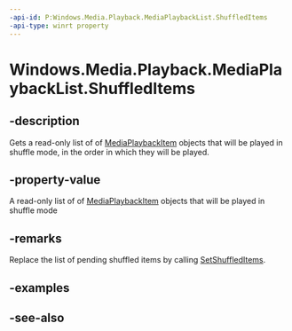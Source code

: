 ```yaml
---
-api-id: P:Windows.Media.Playback.MediaPlaybackList.ShuffledItems
-api-type: winrt property
---
```


<!-- Property syntax
public Windows.Foundation.Collections.IVectorView<Windows.Media.Playback.MediaPlaybackItem> ShuffledItems { get; }
-->

# Windows.Media.Playback.MediaPlaybackList.ShuffledItems

## -description
Gets a read-only list of of [MediaPlaybackItem](mediaplaybackitem.md) objects that will be played in shuffle mode, in the order in which they will be played.

## -property-value
A read-only list of of [MediaPlaybackItem](mediaplaybackitem.md) objects that will be played in shuffle mode

## -remarks
Replace the list of pending shuffled items by calling [SetShuffledItems](mediaplaybacklist_setshuffleditems_502786703.md).

## -examples

## -see-also
